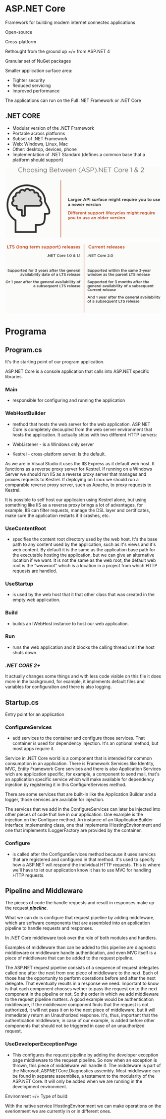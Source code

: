 # ASP.NET Core

Framework for building modern internet connectec applications

Open-source

Cross-platform

Rethought from the ground up =/= from ASP.NET 4

Granular set of NuGet packages

Smaller application surface area:

- Tighter security
- Reduced servicing
- Improved performance

The applications can run on the Full .NET Framework or .NET Core

## .NET CORE

- Modular version of the .NET Framework
- Portable across platforms
- Subset of .NET Framework
- Web: Windows, Linux, Mac
- Other: desktop, devices, phone
- Implementation of .NET Standard (defines a common base that a platform should support)

![Differences between ASP.NET CORE 1 and 2](https://github.com/andreborgesdev/Thesis-Notes/blob/master/Images/Differences_ASP.NET_CORE_1_&_2.png?raw=true)

![Differences between ASP.NET CORE 1 and 2 - Releases](https://github.com/andreborgesdev/Thesis-Notes/blob/master/Images/Differences_ASP.NET_CORE_1_&_2_Releases.png?raw=true)

# Programa

## Program.cs

It's the starting point of our program application.

ASP.NET Core is a console application that calls into ASP.NET specific libraries.

### Main

- responsible for configuring and running the application

### WebHostBuilder

- method that hosts the web server for the web application. ASP.NET Core is completely decoupled from the web server environment that hosts the application. It actually ships with two different HTTP servers:

- WebListener - is a Windows only server
- Kestrel - cross-platform server. Is the default.

As we are in Visual Studio it uses the IIS Express as it default web host. It functions as a reverse proxy server for Kestrel. If running on a Windows Server we should run IIS as a reverse proxy server that manages and proxies requests to Kestrel. If deploying on Linux we should run a comparable reverse proxy server, such as Apache, to proxy requests to Kestrel.

It is possible to self host our applicaion using Kestrel alone, but using something like IIS as a reverse proxy brings a lot of advantages, for example, IIS can filter requests, manage the DSL layer and certificates, make sure the application restarts if it crashes, etc.

### UseContentRoot

- specifies the content root directory used by the web host. It's the base path to any content used by the application, such as it's views and it's web content. By default it is the same as the application base path for the executable hosting the application, but we can give an alternative location if we want. It is not the same as the web root, the default web root is the "wwwroot" which is a location in a project from which HTTP requests are handled.

### UseStartup

- is used by the web host that it that other class that was created in the empty web application.

### Build

- builds an IWebHost instance to host our web application.

### Run

- runs the web application and it blocks the calling thread until the host shuts down.

### ___.NET CORE 2+___

It actually changes some things and with less code visible on this file it does more in the background, for example, it implements default files and variables for configuration and there is also logging.

## Startup.cs

Entry point for an application

### ConfigureServices

- add services to the container and configure those services. That container is used for dependency injection. It's an optional method, but most apps require it.

Service in .NET Core world is a component that is intended for common consumption in an application. There is Framework Services like Identity, MVC, Entity Framework Core services and there is also Application Services wich are application specific, for example, a component to send mail, that's an application specific service which will make available for dependency injection by registering it in this ConfigureServices method.

There are some services that are built-in like the Application Builder and a logger, those services are available for injection.

The services that we add in the ConfigureServices can later be injected into other pieces of code that live in our application. One example is the injection on the Configure method. An instance of an IApplicationBuilder interface implementing class, one that implements IHostingEnvironment and one that implements ILoggerFactory are provided by the container.

### Configure

- is called after the ConfigureServices method because it uses services that are registered and configured in that method. It's used to specify how a ASP.NET will respond the individual HTTP requests. This is where we'll have to let our application know it has to use MVC for handling HTTP requests.

## Pipeline and Middleware

The pieces of code the handle requests and result in responses make up the request ___pipeline___.

What we can do is configure that request pipeline by adding middleware, which are software components that are assembled into an application pipeline to handle requests and responses.

In .NET Core middleware took over the role of both modules and handlers.

Examples of middleware than can be added to this pipeline are diagnostic middleware or middleware handle authentication, and even MVC itself is a piece of middleware that can be added to the request pipeline.

The ASP.NET request pipeline consists of a sequence of request delegates called one after the next from one piece of middleware to the next. Each of those has the opportunity to perform operations before and after the next delegate. That eventually results in a response we need. Important to know is that each component chooses wether to pass the request on to the next component in the pipeline or not. So the order in which we add middleware to the request pipeline matters. A good example would be authentication middleware, if the middleware component finds that the request is not authorized, it will not pass it on to the next piece of middleware, but it will immediately return an Unauthorized response. It's, thus, important that the authentication middleware, in case of our example, is added before other components that should not be triggered in case of an unauthorized request.

### UseDeveloperExceptionPage

- This configures the request pipeline by adding the developer exception page middleware to the request pipeline. So now when an exception is thrown, this piece of middelware will handle it. The middleware is part of the Microsoft.ASPNETCore.Diagnostics assembly. Most middleware can be found in separate assemblies, a testament to the modularity of the ASP.NET Core. It will only be added when we are running in the development environment.

Environment =/= Type of build

With the native service IHostingEnvironment we can make operations on the everionment we are currently in or in different ones.
